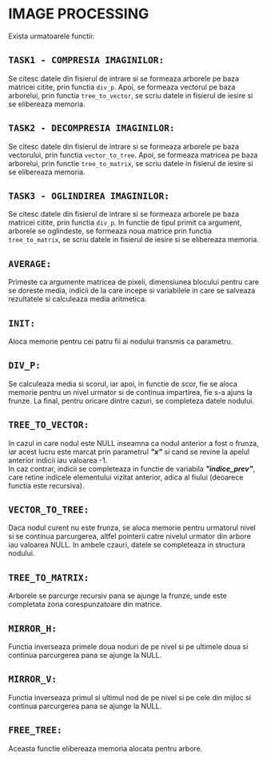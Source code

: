 # IMAGE PROCESSING

Exista urmatoarele functii:

##  `TASK1 - COMPRESIA IMAGINILOR:`
Se citesc datele din fisierul de intrare si se formeaza arborele pe baza matricei citite, prin functia `div_p`. Apoi, se formeaza vectorul pe baza arborelui, prin functia `tree_to_vector`, se scriu datele in fisierul de iesire si se elibereaza memoria.

##  `TASK2 - DECOMPRESIA IMAGINILOR:`
Se citesc datele din fisierul de intrare si se formeaza arborele pe baza vectorului, prin functia `vector_to_tree`. Apoi, se formeaza matricea pe baza arborelui, prin functie `tree_to_matrix`, se scriu datele in fisierul de iesire si se elibereaza memoria.

##  `TASK3 - OGLINDIREA IMAGINILOR:`
Se citesc datele din fisierul de intrare si se formeaza arborele pe baza matricei citite, prin functia `div_p`. In functie de tipul primit ca argument, arborele se oglindeste, se formeaza noua matrice prin functia `tree_to_matrix`, se scriu datele in fisierul de iesire si se elibereaza memoria.

##  `AVERAGE:`
Primeste ca argumente matricea de pixeli, dimensiunea blocului pentru care se doreste media, indicii de la care incepe si variabilele in care se salveaza rezultatele si calculeaza media aritmetica.

##  `INIT:`
Aloca memorie pentru cei patru fii ai nodului transmis ca parametru.

##  `DIV_P:`
Se calculeaza media si scorul, iar apoi, in functie de scor, fie se aloca memorie pentru un nivel urmator si de continua impartirea, fie s-a ajuns la frunze. La final, pentru oricare dintre cazuri, se completeza datele nodului.

##  `TREE_TO_VECTOR:`
In cazul in care nodul este NULL inseamna ca nodul anterior a fost o frunza, iar acest lucru este marcat prin parametrul ***"x"*** si cand se revine la apelul anterior indicii iau valoarea -1. <br>
In caz contrar, indicii se completeaza in functie de variabila ***"indice_prev"***, care retine indicele elementului vizitat anterior, adica al fiului (deoarece functia este recursiva).

##  `VECTOR_TO_TREE:`
Daca nodul curent nu este frunza, se aloca memorie pentru urmatorul nivel si se continua parcurgerea, altfel pointerii catre nivelul urmator din arbore iau valoarea NULL. In ambele czauri, datele se completeaza in structura nodului.

##  `TREE_TO_MATRIX:`
Arborele se parcurge recursiv pana se ajunge la frunze, unde este completata zona corespunzatoare din matrice.

##  `MIRROR_H:`
Functia inverseaza primele doua noduri de pe nivel si pe ultimele doua si continua parcurgerea pana se ajunge la NULL.

##  `MIRROR_V:`
Functia inverseaza primul si ultimul nod de pe nivel si pe cele din mijloc si continua parcurgerea pana se ajunge la NULL.

##  `FREE_TREE:`
Aceasta functie elibereaza memoria alocata pentru arbore.


